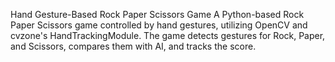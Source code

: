 Hand Gesture-Based Rock Paper Scissors Game
A Python-based Rock Paper Scissors game controlled by hand gestures, utilizing OpenCV and cvzone's HandTrackingModule. The game detects gestures for Rock, Paper, and Scissors, compares them with AI, and tracks the score.
